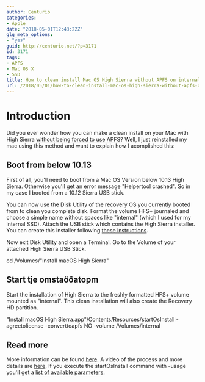 ```yaml
---
author: Centurio
categories:
- Apple
date: "2018-05-01T12:43:22Z"
glg_meta_options:
- "yes"
guid: http://centurio.net/?p=3171
id: 3171
tags:
- APFS
- Mac OS X
- SSD
title: How to clean install Mac OS High Sierra without APFS on internal SSD
url: /2018/05/01/how-to-clean-install-mac-os-high-sierra-without-apfs-on-internal-ssd/
---
```

# Introduction
Did you ever wonder how you can make a clean install on your Mac with High Sierra [without being forced to use APFS](http://osxdaily.com/2017/10/17/how-skip-apfs-macos-high-sierra/)? Well, I just reinstalled my mac using this method and want to explain how I acomplished this:

## Boot from below 10.13
First of all, you'll need to boot from a Mac OS Version below 10.13 High Sierra. Otherwise you'll get an error message  "Helpertool crashed". So in my case I booted from a 10.12 Sierra USB stick.

You can now use the Disk Utility of the recovery OS you currently booted from to clean you complete disk. Format the volume HFS+ journaled and choose a simple name without spaces like  "internal" (which I used for my internal SSD). Attach the USB stick which contains the High Sierra installer. You can create this installer following [these instructions](https://support.apple.com/en-us/HT201372).

Now exit Disk Utility and open a Terminal. Go to the Volume of your attached High Sierra USB Stick.

cd /Volumes/"Install macOS High Sierra"

## Start tje omstaööatopm
Start the installation of High Sierra to the freshly formatted HFS+ volume mounted as  "internal". This clean installation will also create the Recovery HD partition.

 "Install macOS High Sierra.app"/Contents/Resources/startOsInstall -agreetolicense -converttoapfs NO -volume /Volumes/internal

## Read more
More information can be found [here](https://www.tonymacx86.com/threads/guide-avoid-apfs-conversion-on-high-sierra-update-or-fresh-install.232855/). A video of the process and more details are [here](https://derflounder.wordpress.com/2017/09/26/using-the-macos-high-sierra-os-installers-startosinstall-tool-to-avoid-apfs-conversion/). If you execute the startOsInstall command with -usage you'll get a [list of available parameters](https://apple.stackexchange.com/questions/299726/how-to-prevent-conversion-to-apfs-on-high-sierra-install).

 